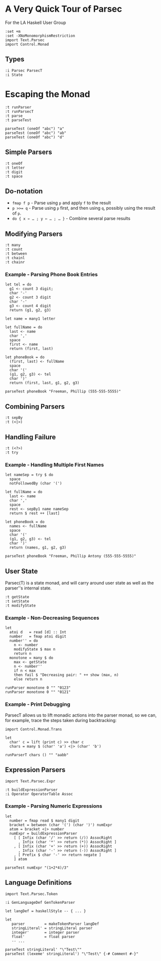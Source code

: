 # A Very Quick Tour of Parsec

For the LA Haskell User Group

    :set +m
    :set -XNoMonomorphismRestriction
    import Text.Parsec
    import Control.Monad

## Types

    :i Parsec ParsecT
    :i State
    
# Escaping the Monad

    :t runParser
    :t runParsecT
    :t parse
    :t parseTest

    parseTest (oneOf "abc") "a"
    parseTest (oneOf "abc") "ab"
    parseTest (oneOf "abc") "d"

## Simple Parsers

    :t oneOf
    :t letter
    :t digit
    :t space

## Do-notation

- `fmap f p` - Parse using `p` and apply `f` to the result
- `p >>= q` - Parse using `p` first, and then using `q`, possibly using the result of `p`.
- `do { x ← … ; y ← … ; … }` - Combine several parse results

## Modifying Parsers
  
    :t many
    :t count
    :t between
    :t chainl
    :t chainr

### Example - Parsing Phone Book Entries

    let tel = do 
      g1 <- count 3 digit;
      char '-'
      g2 <- count 3 digit
      char '-'
      g3 <- count 4 digit
      return (g1, g2, g3) 

    let name = many1 letter

    let fullName = do
      last <- name
      char ','
      space
      first <- name
      return (first, last)

    let phoneBook = do
      (first, last) <- fullName
      space
      char '('
      (g1, g2, g3) <- tel
      char ')'
      return (first, last, g1, g2, g3)

    parseTest phoneBook "Freeman, Phillip (555-555-5555)"

## Combining Parsers

    :t sepBy
    :t (<|>)
    
## Handling Failure

    :t (<?>)
    :t try

### Example - Handling Multiple First Names

    let nameSep = try $ do
      space
      notFollowedBy (char '(')

    let fullName = do
      last <- name
      char ','
      space
      rest <- sepBy1 name nameSep
      return $ rest ++ [last]

    let phoneBook = do
      names <- fullName
      space
      char '('
      (g1, g2, g3) <- tel
      char ')'
      return (names, g1, g2, g3)

    parseTest phoneBook "Freeman, Phillip Antony (555-555-5555)"

## User State

Parsec(T) is a state monad, and will carry around user state as well as the parser''s internal state.

    :t getState
    :t setState
    :t modifyState

### Example - Non-Decreasing Sequences

    let
      atoi d   = read [d] :: Int
      number   = fmap atoi digit
      number'' = do
        n <- number
        modifyState $ max n
        return n
      monotone = many $ do
        max <- getState
        n <- number''
        if n < max
        then fail $ "Decreasing pair: " ++ show (max, n)
        else return n
        
    runParser monotone 0 "" "0123"
    runParser monotone 0 "" "0121"
    
### Example - Print Debugging

ParsecT allows us to lift monadic actions into the parser monad, so we can, for example, trace the steps taken during backtracking:

    import Control.Monad.Trans

    let
      char' c = lift (print c) >> char c
      chars = many $ (char' 'a') <|> (char' 'b')
      
    runParserT chars () "" "aabb"

## Expression Parsers

    import Text.Parsec.Expr

    :t buildExpressionParser
    :i Operator OperatorTable Assoc

### Example - Parsing Numeric Expressions 

    let 
      number = fmap read $ many1 digit
      bracket = between (char '(') (char ')') numExpr
      atom = bracket <|> number
      numExpr = buildExpressionParser
        [ [ Infix (char '/' >> return (/)) AssocRight
          , Infix (char '*' >> return (*)) AssocRight ]
        , [ Infix (char '+' >> return (+)) AssocRight
          , Infix (char '-' >> return (-)) AssocRight ]
        , [ Prefix $ char '-' >> return negate ]
        ] atom
        
    parseTest numExpr "(1+2*4)/3"
      
## Language Definitions
	
    import Text.Parsec.Token

    :i GenLanguageDef GenTokenParser

    let langDef = haskellStyle -- { ... }

    let
       parser         = makeTokenParser langDef
       stringLiteral' = stringLiteral parser
       integer'       = integer parser
       float'         = float parser
       -- ...

    parseTest stringLiteral' "\"Test\""
    parseTest (lexeme' stringLiteral') "\"Test\" {-# Comment #-}"
